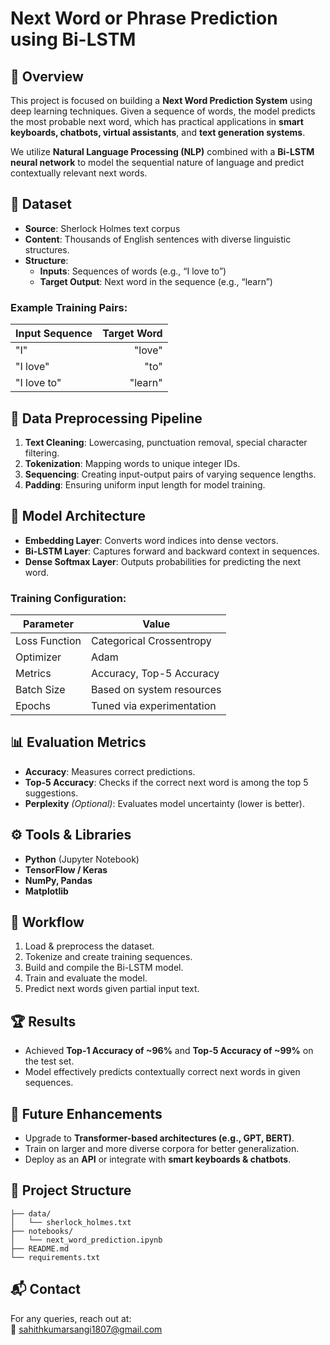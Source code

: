 
# Next Word or Phrase Prediction using Bi-LSTM

## 📜 Overview
This project is focused on building a **Next Word Prediction System** using deep learning techniques. Given a sequence of words, the model predicts the most probable next word, which has practical applications in **smart keyboards, chatbots, virtual assistants**, and **text generation systems**.

We utilize **Natural Language Processing (NLP)** combined with a **Bi-LSTM neural network** to model the sequential nature of language and predict contextually relevant next words.

## 📝 Dataset
- **Source**: Sherlock Holmes text corpus
- **Content**: Thousands of English sentences with diverse linguistic structures.
- **Structure**:
  - **Inputs**: Sequences of words (e.g., “I love to”)
  - **Target Output**: Next word in the sequence (e.g., “learn”)

### Example Training Pairs:
| Input Sequence | Target Word |
|----------------|------------:|
| "I"            | "love"      |
| "I love"       | "to"        |
| "I love to"    | "learn"     |

## 🔄 Data Preprocessing Pipeline
1. **Text Cleaning**: Lowercasing, punctuation removal, special character filtering.
2. **Tokenization**: Mapping words to unique integer IDs.
3. **Sequencing**: Creating input-output pairs of varying sequence lengths.
4. **Padding**: Ensuring uniform input length for model training.

## 🧠 Model Architecture
- **Embedding Layer**: Converts word indices into dense vectors.
- **Bi-LSTM Layer**: Captures forward and backward context in sequences.
- **Dense Softmax Layer**: Outputs probabilities for predicting the next word.

### Training Configuration:
| Parameter     | Value                   |
|---------------|-------------------------|
| Loss Function | Categorical Crossentropy |
| Optimizer     | Adam                    |
| Metrics       | Accuracy, Top-5 Accuracy |
| Batch Size    | Based on system resources |
| Epochs        | Tuned via experimentation |

## 📊 Evaluation Metrics
- **Accuracy**: Measures correct predictions.
- **Top-5 Accuracy**: Checks if the correct next word is among the top 5 suggestions.
- **Perplexity** *(Optional)*: Evaluates model uncertainty (lower is better).

## ⚙️ Tools & Libraries
- **Python** (Jupyter Notebook)
- **TensorFlow / Keras**
- **NumPy, Pandas**
- **Matplotlib**

## 🚀 Workflow
1. Load & preprocess the dataset.
2. Tokenize and create training sequences.
3. Build and compile the Bi-LSTM model.
4. Train and evaluate the model.
5. Predict next words given partial input text.

## 🏆 Results
- Achieved **Top-1 Accuracy of ~96%** and **Top-5 Accuracy of ~99%** on the test set.
- Model effectively predicts contextually correct next words in given sequences.

## 🔮 Future Enhancements
- Upgrade to **Transformer-based architectures (e.g., GPT, BERT)**.
- Train on larger and more diverse corpora for better generalization.
- Deploy as an **API** or integrate with **smart keyboards & chatbots**.

## 📂 Project Structure
```
├── data/
│   └── sherlock_holmes.txt
├── notebooks/
│   └── next_word_prediction.ipynb
├── README.md
└── requirements.txt
```

## 📬 Contact
For any queries, reach out at:  
📧 [sahithkumarsangi1807@gmail.com](mailto:sahithkumarsangi1807@gmail.com)
